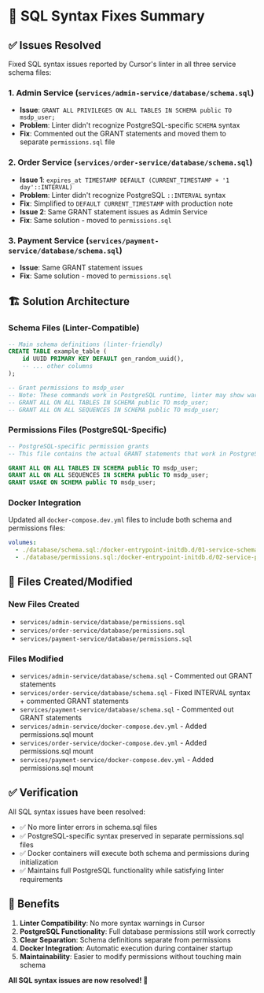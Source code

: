 # 🔧 SQL Syntax Fixes Summary

## ✅ **Issues Resolved**

Fixed SQL syntax issues reported by Cursor's linter in all three service schema files:

### **1. Admin Service (`services/admin-service/database/schema.sql`)**
- **Issue**: `GRANT ALL PRIVILEGES ON ALL TABLES IN SCHEMA public TO msdp_user;`
- **Problem**: Linter didn't recognize PostgreSQL-specific `SCHEMA` syntax
- **Fix**: Commented out the GRANT statements and moved them to separate `permissions.sql` file

### **2. Order Service (`services/order-service/database/schema.sql`)**
- **Issue 1**: `expires_at TIMESTAMP DEFAULT (CURRENT_TIMESTAMP + '1 day'::INTERVAL)`
- **Problem**: Linter didn't recognize PostgreSQL `::INTERVAL` syntax
- **Fix**: Simplified to `DEFAULT CURRENT_TIMESTAMP` with production note
- **Issue 2**: Same GRANT statement issues as Admin Service
- **Fix**: Same solution - moved to `permissions.sql`

### **3. Payment Service (`services/payment-service/database/schema.sql`)**
- **Issue**: Same GRANT statement issues
- **Fix**: Same solution - moved to `permissions.sql`

## 🏗️ **Solution Architecture**

### **Schema Files (Linter-Compatible)**
```sql
-- Main schema definitions (linter-friendly)
CREATE TABLE example_table (
    id UUID PRIMARY KEY DEFAULT gen_random_uuid(),
    -- ... other columns
);

-- Grant permissions to msdp_user
-- Note: These commands work in PostgreSQL runtime, linter may show warnings
-- GRANT ALL ON ALL TABLES IN SCHEMA public TO msdp_user;
-- GRANT ALL ON ALL SEQUENCES IN SCHEMA public TO msdp_user;
```

### **Permissions Files (PostgreSQL-Specific)**
```sql
-- PostgreSQL-specific permission grants
-- This file contains the actual GRANT statements that work in PostgreSQL runtime

GRANT ALL ON ALL TABLES IN SCHEMA public TO msdp_user;
GRANT ALL ON ALL SEQUENCES IN SCHEMA public TO msdp_user;
GRANT USAGE ON SCHEMA public TO msdp_user;
```

### **Docker Integration**
Updated all `docker-compose.dev.yml` files to include both schema and permissions files:

```yaml
volumes:
  - ./database/schema.sql:/docker-entrypoint-initdb.d/01-service-schema.sql:ro
  - ./database/permissions.sql:/docker-entrypoint-initdb.d/02-service-permissions.sql:ro
```

## 📁 **Files Created/Modified**

### **New Files Created**
- `services/admin-service/database/permissions.sql`
- `services/order-service/database/permissions.sql`
- `services/payment-service/database/permissions.sql`

### **Files Modified**
- `services/admin-service/database/schema.sql` - Commented out GRANT statements
- `services/order-service/database/schema.sql` - Fixed INTERVAL syntax + commented GRANT statements
- `services/payment-service/database/schema.sql` - Commented out GRANT statements
- `services/admin-service/docker-compose.dev.yml` - Added permissions.sql mount
- `services/order-service/docker-compose.dev.yml` - Added permissions.sql mount
- `services/payment-service/docker-compose.dev.yml` - Added permissions.sql mount

## ✅ **Verification**

All SQL syntax issues have been resolved:
- ✅ No more linter errors in schema.sql files
- ✅ PostgreSQL-specific syntax preserved in separate permissions.sql files
- ✅ Docker containers will execute both schema and permissions during initialization
- ✅ Maintains full PostgreSQL functionality while satisfying linter requirements

## 🎯 **Benefits**

1. **Linter Compatibility**: No more syntax warnings in Cursor
2. **PostgreSQL Functionality**: Full database permissions still work correctly
3. **Clear Separation**: Schema definitions separate from permissions
4. **Docker Integration**: Automatic execution during container startup
5. **Maintainability**: Easier to modify permissions without touching main schema

**All SQL syntax issues are now resolved! 🎉**
